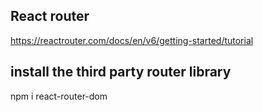## React router

https://reactrouter.com/docs/en/v6/getting-started/tutorial

## install the third party router library

npm i react-router-dom
